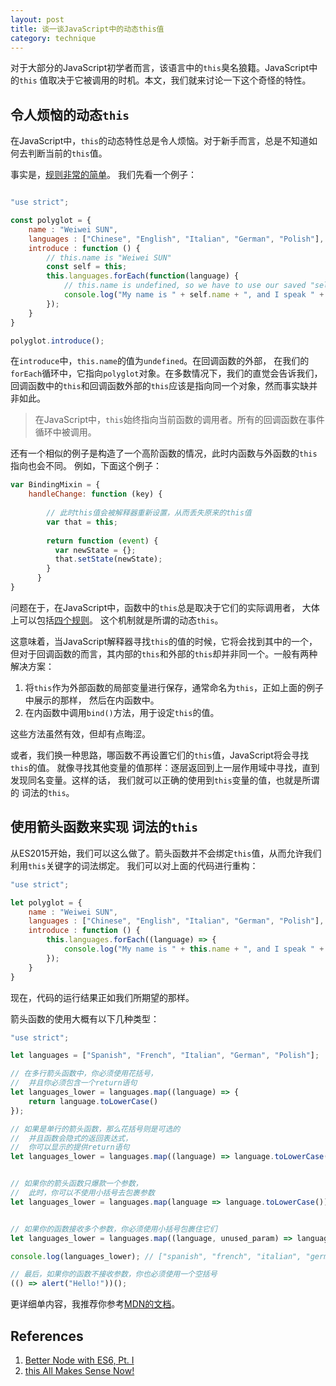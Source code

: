 ```yaml
---
layout: post
title: 谈一谈JavaScript中的动态this值
category: technique
---
```


对于大部分的JavaScript初学者而言，该语言中的`this`臭名狼籍。JavaScript中的`this`
值取决于它被调用的时机。本文，我们就来讨论一下这个奇怪的特性。

<!--more-->

## 令人烦恼的动态`this`

在JavaScript中，`this`的动态特性总是令人烦恼。对于新手而言，总是不知道如何去判断当前的`this`值。

事实是，[规则非常的简单](https://github.com/getify/You-Dont-Know-JS/tree/master/this%20%26%20object%20prototypes)。
我们先看一个例子：

```javascript

"use strict";

const polyglot = {
    name : "Weiwei SUN",
    languages : ["Chinese", "English", "Italian", "German", "Polish"],
    introduce : function () {
        // this.name is "Weiwei SUN"
        const self = this;
        this.languages.forEach(function(language) {
            // this.name is undefined, so we have to use our saved "self" variable 
            console.log("My name is " + self.name + ", and I speak " + language + ".");
        });
    }
}

polyglot.introduce();
```

在`introduce`中，`this.name`的值为`undefined`。在回调函数的外部，
在我们的`forEach`循环中，它指向`polyglot`对象。在多数情况下，我们的直觉会告诉我们，
回调函数中的`this`和回调函数外部的`this`应该是指向同一个对象，然而事实缺并非如此。

> 在JavaScript中，`this`始终指向当前函数的调用者。所有的回调函数在事件循环中被调用。

还有一个相似的例子是构造了一个高阶函数的情况，此时内函数与外函数的`this`指向也会不同。
例如，下面这个例子：

```javascript
var BindingMixin = {
    handleChange: function (key) {
        
        // 此时this值会被解释器重新设置，从而丢失原来的this值
        var that = this;
	    
        return function (event) {
	      var newState = {};
	      that.setState(newState);
	    }
	  }
}
```

问题在于，在JavaScript中，函数中的`this`总是取决于它们的实际调用者，
大体上可以包括[四个规则](https://github.com/getify/You-Dont-Know-JS/blob/master/this%20&%20object%20prototypes/ch2.md)。
这个机制就是所谓的动态`this`。

这意味着，当JavaScript解释器寻找`this`的值的时候，它将会找到其中的一个，
但对于回调函数的而言，其内部的`this`和外部的`this`却并非同一个。一般有两种解决方案：

1. 将`this`作为外部函数的局部变量进行保存，通常命名为`this`，正如上面的例子中展示的那样，
然后在内函数中。
2. 在内函数中调用`bind()`方法，用于设定`this`的值。

这些方法虽然有效，但却有点晦涩。

或者，我们换一种思路，哪函数不再设置它们的`this`值，JavaScript将会寻找`this`的值。
就像寻找其他变量的值那样：逐层返回到上一层作用域中寻找，直到发现同名变量。这样的话，
我们就可以正确的使用到`this`变量的值，也就是所谓的 词法的`this`。

## 使用箭头函数来实现 词法的`this`

从ES2015开始，我们可以这么做了。箭头函数并不会绑定`this`值，从而允许我们利用`this`关键字的词法绑定。
我们可以对上面的代码进行重构：

```javascript
"use strict";

let polyglot = {
    name : "Weiwei SUN",
    languages : ["Chinese", "English", "Italian", "German", "Polish"],
    introduce : function () {
        this.languages.forEach((language) => {
            console.log("My name is " + this.name + ", and I speak " + language + ".");
        });
    }
}

```

现在，代码的运行结果正如我们所期望的那样。

箭头函数的使用大概有以下几种类型：

```javascript
"use strict";

let languages = ["Spanish", "French", "Italian", "German", "Polish"];

// 在多行箭头函数中，你必须使用花括号，
//  并且你必须包含一个return语句
let languages_lower = languages.map((language) => {
    return language.toLowerCase()
});

// 如果是单行的箭头函数，那么花括号则是可选的
//  并且函数会隐式的返回表达式，
//  你可以显示的提供return语句
let languages_lower = languages.map((language) => language.toLowerCase());


// 如果你的箭头函数只爆款一个参数，
//  此时，你可以不使用小括号去包裹参数
let languages_lower = languages.map(language => language.toLowerCase());


// 如果你的函数接收多个参数，你必须使用小括号包裹住它们
let languages_lower = languages.map((language, unused_param) => language.toLowerCase());

console.log(languages_lower); // ["spanish", "french", "italian", "german", "polish"]

// 最后，如果你的函数不接收参数，你也必须使用一个空括号
(() => alert("Hello!"))();

```

更详细单内容，我推荐你参考[MDN的文档](https://developer.mozilla.org/en-US/docs/Web/JavaScript/Reference/Functions/Arrow_functions)。

## References

1. [Better Node with ES6, Pt. I](https://scotch.io/tutorials/better-node-with-es6-pt-i)
2. [this All Makes Sense Now!](https://github.com/getify/You-Dont-Know-JS/blob/master/this%20&%20object%20prototypes/ch2.md)